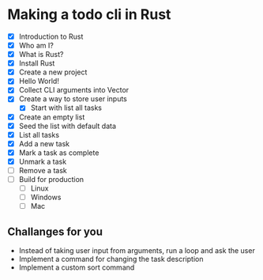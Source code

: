 # Making a todo cli in Rust

* [x] Introduction to Rust
* [x] Who am I?
* [x] What is Rust?
* [x] Install Rust
* [x] Create a new project
* [x] Hello World!
* [x] Collect CLI arguments into Vector
* [x] Create a way to store user inputs
  * [x] Start with list all tasks
* [x] Create an empty list
* [x] Seed the list with default data
* [x] List all tasks
* [x] Add a new task
* [x] Mark a task as complete
* [x] Unmark a task
* [ ] Remove a task
* [ ] Build for production
  * [ ] Linux
  * [ ] Windows
  * [ ] Mac 

## Challanges for you

* Instead of taking user input from arguments, run a loop and ask the user 
* Implement a command for changing the task description
* Implement a custom sort command